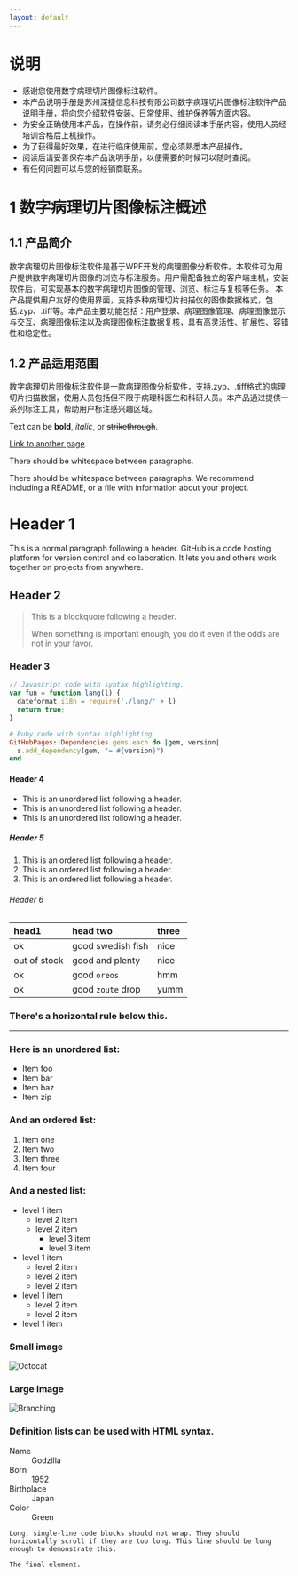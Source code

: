 ```yaml
---
layout: default
---
```


# 说明
*   感谢您使用数字病理切片图像标注软件。
*   本产品说明手册是苏州深捷信息科技有限公司数字病理切片图像标注软件产品说明手册，将向您介绍软件安装、日常使用、维护保养等方面内容。
*   为安全正确使用本产品，在操作前，请务必仔细阅读本手册内容，使用人员经培训合格后上机操作。
*   为了获得最好效果，在进行临床使用前，您必须熟悉本产品操作。
*   阅读后请妥善保存本产品说明手册，以便需要的时候可以随时查阅。
*   有任何问题可以与您的经销商联系。

# 1 数字病理切片图像标注概述
## 1.1 产品简介
数字病理切片图像标注软件是基于WPF开发的病理图像分析软件。本软件可为用户提供数字病理切片图像的浏览与标注服务。用户需配备独立的客户端主机，安装软件后，可实现基本的数字病理切片图像的管理、浏览、标注与复核等任务。
本产品提供用户友好的使用界面，支持多种病理切片扫描仪的图像数据格式，包括.zyp、.tiff等。本产品主要功能包括：用户登录、病理图像管理、病理图像显示与交互、病理图像标注以及病理图像标注数据复核，具有高灵活性、扩展性、容错性和稳定性。

## 1.2 产品适用范围
数字病理切片图像标注软件是一款病理图像分析软件，支持.zyp、.tiff格式的病理切片扫描数据，使用人员包括但不限于病理科医生和科研人员。本产品通过提供一系列标注工具，帮助用户标注感兴趣区域。


Text can be **bold**, _italic_, or ~~strikethrough~~.

[Link to another page](./another-page.html).

There should be whitespace between paragraphs.

There should be whitespace between paragraphs. We recommend including a README, or a file with information about your project.

# Header 1

This is a normal paragraph following a header. GitHub is a code hosting platform for version control and collaboration. It lets you and others work together on projects from anywhere.

## Header 2

> This is a blockquote following a header.
>
> When something is important enough, you do it even if the odds are not in your favor.

### Header 3

```js
// Javascript code with syntax highlighting.
var fun = function lang(l) {
  dateformat.i18n = require('./lang/' + l)
  return true;
}
```

```ruby
# Ruby code with syntax highlighting
GitHubPages::Dependencies.gems.each do |gem, version|
  s.add_dependency(gem, "= #{version}")
end
```

#### Header 4

*   This is an unordered list following a header.
*   This is an unordered list following a header.
*   This is an unordered list following a header.

##### Header 5

1.  This is an ordered list following a header.
2.  This is an ordered list following a header.
3.  This is an ordered list following a header.

###### Header 6

| head1        | head two          | three |
|:-------------|:------------------|:------|
| ok           | good swedish fish | nice  |
| out of stock | good and plenty   | nice  |
| ok           | good `oreos`      | hmm   |
| ok           | good `zoute` drop | yumm  |

### There's a horizontal rule below this.

* * *

### Here is an unordered list:

*   Item foo
*   Item bar
*   Item baz
*   Item zip

### And an ordered list:

1.  Item one
1.  Item two
1.  Item three
1.  Item four

### And a nested list:

- level 1 item
  - level 2 item
  - level 2 item
    - level 3 item
    - level 3 item
- level 1 item
  - level 2 item
  - level 2 item
  - level 2 item
- level 1 item
  - level 2 item
  - level 2 item
- level 1 item

### Small image

![Octocat](https://github.githubassets.com/images/icons/emoji/octocat.png)

### Large image

![Branching](https://guides.github.com/activities/hello-world/branching.png)


### Definition lists can be used with HTML syntax.

<dl>
<dt>Name</dt>
<dd>Godzilla</dd>
<dt>Born</dt>
<dd>1952</dd>
<dt>Birthplace</dt>
<dd>Japan</dd>
<dt>Color</dt>
<dd>Green</dd>
</dl>

```
Long, single-line code blocks should not wrap. They should horizontally scroll if they are too long. This line should be long enough to demonstrate this.
```

```
The final element.
```
